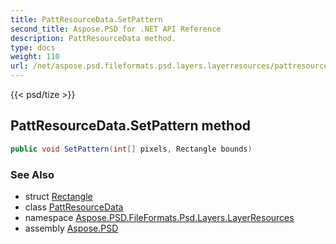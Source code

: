 ```yaml
---
title: PattResourceData.SetPattern
second_title: Aspose.PSD for .NET API Reference
description: PattResourceData method. 
type: docs
weight: 110
url: /net/aspose.psd.fileformats.psd.layers.layerresources/pattresourcedata/setpattern/
---
```

{{< psd/tize >}}
## PattResourceData.SetPattern method

```csharp
public void SetPattern(int[] pixels, Rectangle bounds)
```

### See Also

* struct [Rectangle](../../../aspose.psd/rectangle/)
* class [PattResourceData](../)
* namespace [Aspose.PSD.FileFormats.Psd.Layers.LayerResources](../../pattresourcedata/)
* assembly [Aspose.PSD](../../../)



